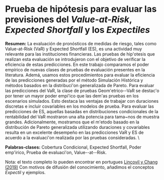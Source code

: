 # Prueba de hipótesis para evaluar las previsiones del *Value-at-Risk*, *Expected Shortfall* y los *Expectiles*

**Resumen:** La evaluación de pronósticos de medidas de riesgo, tales como Value-at-Risk (VaR) y Expected Shortfall (ES), 
es una actividad muy relevante para las instituciones financieras. Las pruebas de hip\'otesis que realizan esta evaluación se 
introdujeron con el objetivo de verificar la eficiencia de estas predicciones. En este trabajo comparamos el poder empírico de nuevas 
clases de pruebas de evaluación presentes en la literatura. Ademá, usamos estos procedimientos para evaluar la eficiencia de las 
predicciones generadas por el método Simulación Histórica y métodos basados en la distribuci\'on generalizada de Pareto. 
Para evaluar las predicciones del VaR, la clase de pruebas Geom\'etrico--VaR se destac\'o por tener un mayor poder empi\'ico que las 
dem\'as pruebas en los escenarios simulados. Esto destaca las ventajas de trabajar con duraciones discretas e incluir covariables en los 
modelos de prueba. Para evaluar las predicciones de ES, aquellas basadas en distribuciones condicionales de la rentabilidad del VaR mostraron 
una alta potencia para tama\~nos de muestra grandes. Adicionalmente, mostramos que el m\'etodo basado en la distribución de Pareto generalizada
utilizando duraciones y covariables resulta en un excelente desempeño en las predicciones VaR y ES de acuerdo a la evaluaci\'on realizada por 
las pruebas consideradas. \\

**Palabras-clases:** Cobertura Condicional, Expected Shortfall, Poder emp\'irico,  Prueba de evaluaci\'on, Value--at--Risk.

Nota: el texto completo lo pueden encontrar en portugues [Lincovil y Chang (2019)](https://bibliotecadigital.fgv.br/ojs/index.php/rbfin/article/view/78758)
Con motivos de difusión del conocimiento, añadimos el conceptos *Expectil* y ejemplos.

##

##
